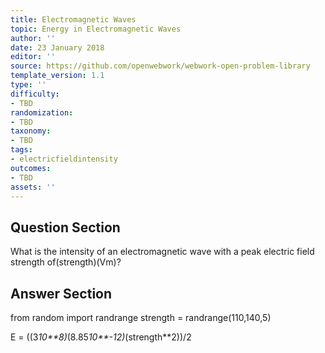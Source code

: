 ```yaml
---
title: Electromagnetic Waves
topic: Energy in Electromagnetic Waves
author: ''
date: 23 January 2018
editor: ''
source: https://github.com/openwebwork/webwork-open-problem-library
template_version: 1.1
type: ''
difficulty:
- TBD
randomization:
- TBD
taxonomy:
- TBD
tags:
- electricfieldintensity
outcomes:
- TBD
assets: ''
---
```


## Question Section 

What is the intensity of an electromagnetic wave with a peak electric field strength of(strength)(Vm)?



## Answer Section

from random import randrange
strength = randrange(110,140,5)

E = ((3*10**8)*(8.85*10**-12)*(strength**2))/2